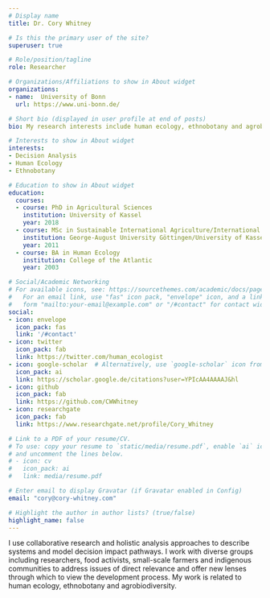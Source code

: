 ```yaml
---
# Display name
title: Dr. Cory Whitney

# Is this the primary user of the site?
superuser: true

# Role/position/tagline
role: Researcher

# Organizations/Affiliations to show in About widget
organizations:
- name:  University of Bonn
  url: https://www.uni-bonn.de/

# Short bio (displayed in user profile at end of posts)
bio: My research interests include human ecology, ethnobotany and agrobiodiversity.

# Interests to show in About widget
interests:
- Decision Analysis
- Human Ecology
- Ethnobotany

# Education to show in About widget
education:
  courses:
  - course: PhD in Agricultural Sciences
    institution: University of Kassel
    year: 2018
  - course: MSc in Sustainable International Agriculture/International Organic Agriculture
    institution: George-August University Göttingen/University of Kassel
    year: 2011
  - course: BA in Human Ecology
    institution: College of the Atlantic
    year: 2003

# Social/Academic Networking
# For available icons, see: https://sourcethemes.com/academic/docs/page-builder/#icons
#   For an email link, use "fas" icon pack, "envelope" icon, and a link in the
#   form "mailto:your-email@example.com" or "/#contact" for contact widget.
social:
- icon: envelope
  icon_pack: fas
  link: '/#contact'
- icon: twitter
  icon_pack: fab
  link: https://twitter.com/human_ecologist
- icon: google-scholar  # Alternatively, use `google-scholar` icon from `ai` icon pack
  icon_pack: ai
  link: https://scholar.google.de/citations?user=YPIcAA4AAAAJ&hl
- icon: github
  icon_pack: fab
  link: https://github.com/CWWhitney
- icon: researchgate
  icon_pack: fab
  link: https://www.researchgate.net/profile/Cory_Whitney

# Link to a PDF of your resume/CV.
# To use: copy your resume to `static/media/resume.pdf`, enable `ai` icons in `params.toml`, 
# and uncomment the lines below.
# - icon: cv
#   icon_pack: ai
#   link: media/resume.pdf

# Enter email to display Gravatar (if Gravatar enabled in Config)
email: "cory@cory-whitney.com"

# Highlight the author in author lists? (true/false)
highlight_name: false
---
```


I use collaborative research and holistic analysis approaches to describe systems and model decision impact pathways. I work with diverse groups including researchers, food activists, small-scale farmers and indigenous communities to address issues of direct relevance and offer new lenses through which to view the development process. My work is related to human ecology, ethnobotany and agrobiodiversity.